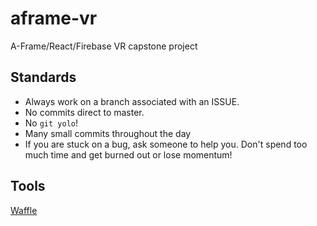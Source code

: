# aframe-vr
A-Frame/React/Firebase VR capstone project

## Standards
- Always work on a branch associated with an ISSUE.
- No commits direct to master.
- No `git yolo`!
- Many small commits throughout the day
- If you are stuck on a bug, ask someone to help you. Don't spend too much time and get burned out or lose momentum!

## Tools
[Waffle](https://waffle.io/aframe-capstone/aframe-vr-capstone)
